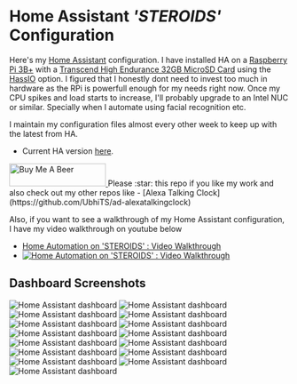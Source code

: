 # Home Assistant ***'STEROIDS'*** Configuration

Here's my [Home Assistant](https://home-assistant.io/) configuration. I have installed HA on a [Raspberry Pi 3B+](https://www.amazon.com/dp/B07BDR5PDW) with a [Transcend High Endurance 32GB MicroSD Card](https://www.amazon.com/dp/B01BDKTQY6) using the [HassIO](https://www.home-assistant.io/hassio/) option. I figured that I honestly dont need to invest too much in hardware as the RPi is powerfull enough for my needs right now. Once my CPU spikes and load starts to increase, I'll probably upgrade to an Intel NUC or similar. Specially when I automate using facial recognition etc.

I maintain my configuration files almost every other week to keep up with the latest from HA. 
- Current HA version [here](.HA_VERSION).

<a href="https://www.buymeacoffee.com/ubhits" target="_blank">
<img src="https://www.buymeacoffee.com/assets/img/custom_images/orange_img.png"
     alt="Buy Me A Beer" 
     style="height:41px !important; width:174px !important;" />
</a>
Please :star: this repo if you like my work and also check out my other repos like 
- [Alexa Talking Clock](https://github.com/UbhiTS/ad-alexatalkingclock)

Also, if you want to see a walkthrough of my Home Assistant configuration, I have my video walkthrough on youtube below
- [Home Automation on 'STEROIDS' : Video Walkthrough](https://youtu.be/qqktLE9_45A)
- [![Home Automation on 'STEROIDS' : Video Walkthrough](http://img.youtube.com/vi/qqktLE9_45A/0.jpg)](https://www.youtube.com/watch?v=qqktLE9_45A "Home Automation on 'STEROIDS' : Video Walkthrough")

## Dashboard Screenshots

<img src="https://ubhits.s3.amazonaws.com/ha_screens/hadash1.png" alt="Home Assistant dashboard" />
<img src="https://ubhits.s3.amazonaws.com/ha_screens/hadash2.png" alt="Home Assistant dashboard" />
<img src="https://ubhits.s3.amazonaws.com/ha_screens/hadash3.png" alt="Home Assistant dashboard" />
<img src="https://ubhits.s3.amazonaws.com/ha_screens/hadash4.png" alt="Home Assistant dashboard" />
<img src="https://ubhits.s3.amazonaws.com/ha_screens/hadash5.png" alt="Home Assistant dashboard" />
<img src="https://ubhits.s3.amazonaws.com/ha_screens/hadash6.png" alt="Home Assistant dashboard" />
<img src="https://ubhits.s3.amazonaws.com/ha_screens/hadash7.png" alt="Home Assistant dashboard" />
<img src="https://ubhits.s3.amazonaws.com/ha_screens/hadash8.png" alt="Home Assistant dashboard" />
<img src="https://ubhits.s3.amazonaws.com/ha_screens/hadash9.png" alt="Home Assistant dashboard" />
<img src="https://ubhits.s3.amazonaws.com/ha_screens/hadash10.png" alt="Home Assistant dashboard" />
<img src="https://ubhits.s3.amazonaws.com/ha_screens/hadash11.png" alt="Home Assistant dashboard" />
<img src="https://ubhits.s3.amazonaws.com/ha_screens/hadash12.png" alt="Home Assistant dashboard" />
<img src="https://ubhits.s3.amazonaws.com/ha_screens/hadash13.png" alt="Home Assistant dashboard" />
<img src="https://ubhits.s3.amazonaws.com/ha_screens/hadash14.png" alt="Home Assistant dashboard" />
<img src="https://ubhits.s3.amazonaws.com/ha_screens/hadash15.png" alt="Home Assistant dashboard" />
